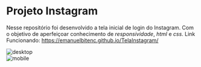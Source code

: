 # Projeto Instagram

Nesse repositório foi desenvolvido a tela inicial de login do Instagram. Com o objetivo de aperfeiçoar conhecimento de _responsividade_, _html_ e _css_.
Link Funcionando: https://emanuelbitenc.github.io/TelaInstagram/

![desktop](https://user-images.githubusercontent.com/63247451/126719437-d4f1d2ae-c993-4309-8bd7-b376c3261026.JPG)
<br>
![mobile](https://user-images.githubusercontent.com/63247451/126719476-80bc3f22-9e5d-41b6-8d68-7606a12556ec.JPG)
